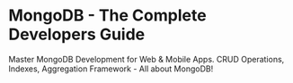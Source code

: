 # MongoDB - The Complete Developers Guide

Master MongoDB Development for Web & Mobile Apps. CRUD Operations, Indexes, Aggregation Framework - All about MongoDB!